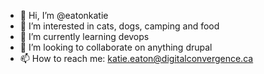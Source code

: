 - 👋 Hi, I’m @eatonkatie
- 👀 I’m interested in cats, dogs, camping and food
- 🌱 I’m currently learning devops
- 💞️ I’m looking to collaborate on anything drupal 
- 📫 How to reach me: katie.eaton@digitalconvergence.ca

<!---
eatonkatie/eatonkatie is a ✨ special ✨ repository because its `README.md` (this file) appears on your GitHub profile.
You can click the Preview link to take a look at your changes.
--->
